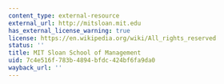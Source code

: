 ```yaml
---
content_type: external-resource
external_url: http://mitsloan.mit.edu
has_external_license_warning: true
license: https://en.wikipedia.org/wiki/All_rights_reserved
status: ''
title: MIT Sloan School of Management
uid: 7c4e516f-783b-4894-bfdc-424bf6fa9da0
wayback_url: ''
---
```

